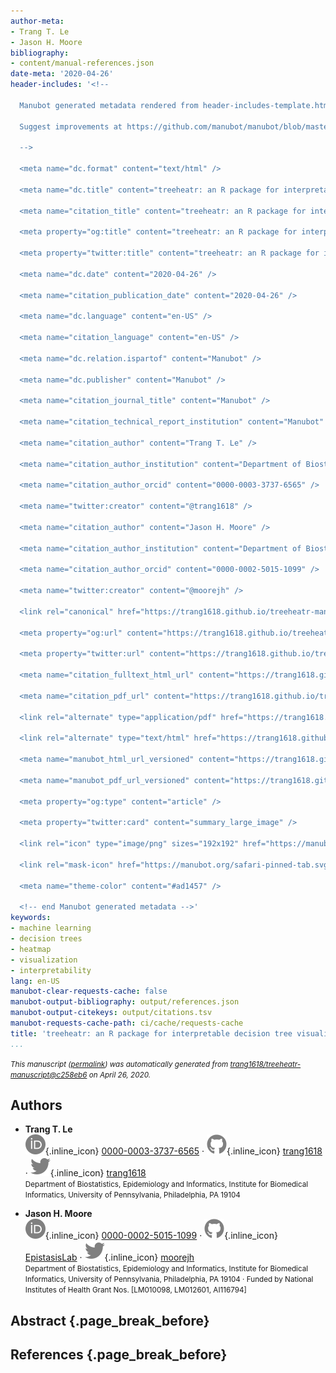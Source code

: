 ```yaml
---
author-meta:
- Trang T. Le
- Jason H. Moore
bibliography:
- content/manual-references.json
date-meta: '2020-04-26'
header-includes: '<!--

  Manubot generated metadata rendered from header-includes-template.html.

  Suggest improvements at https://github.com/manubot/manubot/blob/master/manubot/process/header-includes-template.html

  -->

  <meta name="dc.format" content="text/html" />

  <meta name="dc.title" content="treeheatr: an R package for interpretable decision tree visualizations" />

  <meta name="citation_title" content="treeheatr: an R package for interpretable decision tree visualizations" />

  <meta property="og:title" content="treeheatr: an R package for interpretable decision tree visualizations" />

  <meta property="twitter:title" content="treeheatr: an R package for interpretable decision tree visualizations" />

  <meta name="dc.date" content="2020-04-26" />

  <meta name="citation_publication_date" content="2020-04-26" />

  <meta name="dc.language" content="en-US" />

  <meta name="citation_language" content="en-US" />

  <meta name="dc.relation.ispartof" content="Manubot" />

  <meta name="dc.publisher" content="Manubot" />

  <meta name="citation_journal_title" content="Manubot" />

  <meta name="citation_technical_report_institution" content="Manubot" />

  <meta name="citation_author" content="Trang T. Le" />

  <meta name="citation_author_institution" content="Department of Biostatistics, Epidemiology and Informatics, Institute for Biomedical Informatics, University of Pennsylvania, Philadelphia, PA 19104" />

  <meta name="citation_author_orcid" content="0000-0003-3737-6565" />

  <meta name="twitter:creator" content="@trang1618" />

  <meta name="citation_author" content="Jason H. Moore" />

  <meta name="citation_author_institution" content="Department of Biostatistics, Epidemiology and Informatics, Institute for Biomedical Informatics, University of Pennsylvania, Philadelphia, PA 19104" />

  <meta name="citation_author_orcid" content="0000-0002-5015-1099" />

  <meta name="twitter:creator" content="@moorejh" />

  <link rel="canonical" href="https://trang1618.github.io/treeheatr-manuscript/" />

  <meta property="og:url" content="https://trang1618.github.io/treeheatr-manuscript/" />

  <meta property="twitter:url" content="https://trang1618.github.io/treeheatr-manuscript/" />

  <meta name="citation_fulltext_html_url" content="https://trang1618.github.io/treeheatr-manuscript/" />

  <meta name="citation_pdf_url" content="https://trang1618.github.io/treeheatr-manuscript/manuscript.pdf" />

  <link rel="alternate" type="application/pdf" href="https://trang1618.github.io/treeheatr-manuscript/manuscript.pdf" />

  <link rel="alternate" type="text/html" href="https://trang1618.github.io/treeheatr-manuscript/v/c258eb67507010022f560658148e3811a16d983f/" />

  <meta name="manubot_html_url_versioned" content="https://trang1618.github.io/treeheatr-manuscript/v/c258eb67507010022f560658148e3811a16d983f/" />

  <meta name="manubot_pdf_url_versioned" content="https://trang1618.github.io/treeheatr-manuscript/v/c258eb67507010022f560658148e3811a16d983f/manuscript.pdf" />

  <meta property="og:type" content="article" />

  <meta property="twitter:card" content="summary_large_image" />

  <link rel="icon" type="image/png" sizes="192x192" href="https://manubot.org/favicon-192x192.png" />

  <link rel="mask-icon" href="https://manubot.org/safari-pinned-tab.svg" color="#ad1457" />

  <meta name="theme-color" content="#ad1457" />

  <!-- end Manubot generated metadata -->'
keywords:
- machine learning
- decision trees
- heatmap
- visualization
- interpretability
lang: en-US
manubot-clear-requests-cache: false
manubot-output-bibliography: output/references.json
manubot-output-citekeys: output/citations.tsv
manubot-requests-cache-path: ci/cache/requests-cache
title: 'treeheatr: an R package for interpretable decision tree visualizations'
...
```







<small><em>
This manuscript
([permalink](https://trang1618.github.io/treeheatr-manuscript/v/c258eb67507010022f560658148e3811a16d983f/))
was automatically generated
from [trang1618/treeheatr-manuscript@c258eb6](https://github.com/trang1618/treeheatr-manuscript/tree/c258eb67507010022f560658148e3811a16d983f)
on April 26, 2020.
</em></small>

## Authors



+ **Trang T. Le**<br>
    ![ORCID icon](images/orcid.svg){.inline_icon}
    [0000-0003-3737-6565](https://orcid.org/0000-0003-3737-6565)
    · ![GitHub icon](images/github.svg){.inline_icon}
    [trang1618](https://github.com/trang1618)
    · ![Twitter icon](images/twitter.svg){.inline_icon}
    [trang1618](https://twitter.com/trang1618)<br>
  <small>
     Department of Biostatistics, Epidemiology and Informatics, Institute for Biomedical Informatics, University of Pennsylvania, Philadelphia, PA 19104
  </small>

+ **Jason H. Moore**<br>
    ![ORCID icon](images/orcid.svg){.inline_icon}
    [0000-0002-5015-1099](https://orcid.org/0000-0002-5015-1099)
    · ![GitHub icon](images/github.svg){.inline_icon}
    [EpistasisLab](https://github.com/EpistasisLab)
    · ![Twitter icon](images/twitter.svg){.inline_icon}
    [moorejh](https://twitter.com/moorejh)<br>
  <small>
     Department of Biostatistics, Epidemiology and Informatics, Institute for Biomedical Informatics, University of Pennsylvania, Philadelphia, PA 19104
     · Funded by National Institutes of Health Grant Nos. [LM010098, LM012601, AI116794]
  </small>



## Abstract {.page_break_before}




## References {.page_break_before}

<!-- Explicitly insert bibliography here -->
<div id="refs"></div>
